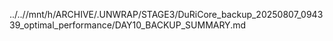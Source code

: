../..//mnt/h/ARCHIVE/.UNWRAP/STAGE3/DuRiCore_backup_20250807_094339_optimal_performance/DAY10_BACKUP_SUMMARY.md